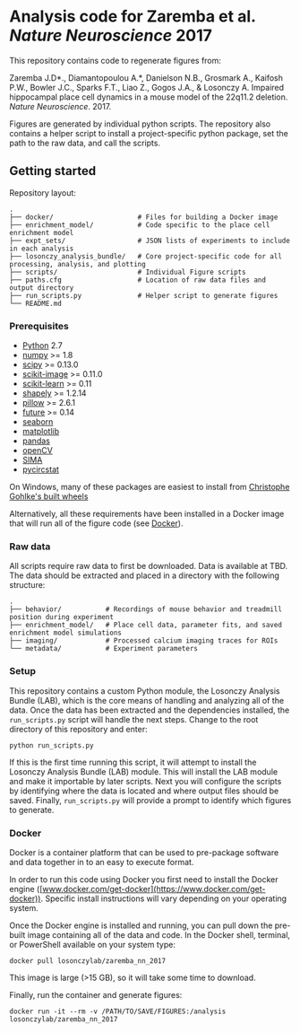 # Analysis code for Zaremba et al. *Nature Neuroscience* 2017

This repository contains code to regenerate figures from:

Zaremba J.D\*., Diamantopoulou A.\*, Danielson N.B., Grosmark A.,
Kaifosh P.W., Bowler J.C., Sparks F.T., Liao Z., Gogos J.A., & Losonczy A.
Impaired hippocampal place cell dynamics in a mouse model of the 22q11.2 deletion.
*Nature Neuroscience*. 2017.

Figures are generated by individual python scripts.
The repository also contains a helper script to install a project-specific
python package, set the path to the raw data, and call the scripts.

## Getting started

Repository layout:

    .
    ├── docker/                     # Files for building a Docker image
    ├── enrichment_model/           # Code specific to the place cell enrichment model
    ├── expt_sets/                  # JSON lists of experiments to include in each analysis
    ├── losonczy_analysis_bundle/   # Core project-specific code for all processing, analysis, and plotting
    ├── scripts/                    # Individual Figure scripts
    ├── paths.cfg                   # Location of raw data files and output directory
    ├── run_scripts.py              # Helper script to generate figures
    └── README.md


### Prerequisites

* [Python](http://python.org) 2.7 
* [numpy](http://www.scipy.org) >= 1.8
* [scipy](http://www.scipy.org) >= 0.13.0
* [scikit-image](http://scikit-image.org) >= 0.11.0
* [scikit-learn](http://scikit-learn.org) >= 0.11
* [shapely](https://pypi.python.org/pypi/Shapely) >= 1.2.14
* [pillow](https://pypi.python.org/pypi/Pillow) >= 2.6.1
* [future](https://pypi.python.org/pypi/future) >= 0.14
* [seaborn](https://seaborn.pydata.org/)
* [matplotlib](https://matplotlib.org/)
* [pandas](http://pandas.pydata.org/)
* [openCV](http://opencv.org/)
* [SIMA](https://pypi.python.org/pypi/sima)
* [pycircstat](https://pypi.python.org/pypi/pycircstat)

On Windows, many of these packages are easiest to install from
[Christophe Gohlke's built wheels](http://www.lfd.uci.edu/~gohlke/pythonlibs/)

Alternatively, all these requirements have been installed in a Docker image that
will run all of the figure code (see [Docker](#docker)).

### Raw data

All scripts require raw data to first be downloaded.
Data is available at TBD.
The data should be extracted and placed in a directory with the following structure:

    .
    ├── behavior/           # Recordings of mouse behavior and treadmill position during experiment
    ├── enrichment_model/   # Place cell data, parameter fits, and saved enrichment model simulations
    ├── imaging/            # Processed calcium imaging traces for ROIs
    └── metadata/           # Experiment parameters


### Setup

This repository contains a custom Python module, the Losonczy Analysis Bundle (LAB),
which is the core means of handling and analyzing all of the data.
Once the data has been extracted and the dependencies installed, the `run_scripts.py`
script will handle the next steps. Change to the root directory of this repository
and enter:

```
python run_scripts.py
```

If this is the first time running this script, it will attempt to install the
Losonczy Analysis Bundle (LAB) module.
This will install the LAB module and make it importable by later scripts.
Next you will configure the scripts by identifying where the data is located
and where output files should be saved.
Finally, `run_scripts.py` will provide a prompt to identify which figures to generate.


### Docker

Docker is a container platform that can be used to pre-package software and
data together in to an easy to execute format.

In order to run this code using
Docker you first need to install the Docker engine
([www.docker.com/get-docker](https://www.docker.com/get-docker)).
Specific install instructions will vary depending on your operating system.

Once the Docker engine is installed and running, you can pull down the pre-built
image containing all of the data and code. In the Docker shell, terminal, or PowerShell
available on your system type:

```
docker pull losonczylab/zaremba_nn_2017
```

This image is large (>15 GB), so it will take some time to download.

Finally, run the container and generate figures:

```
docker run -it --rm -v /PATH/TO/SAVE/FIGURES:/analysis losonczylab/zaremba_nn_2017
```
